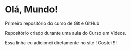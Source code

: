 # Olá, Mundo!
Primeiro repositório do curso de Git e GitHub

Repositório criado durante uma aula do Curso em Videos.

Essa linha eu adicionei diretamente no site ! Gostei !!!
